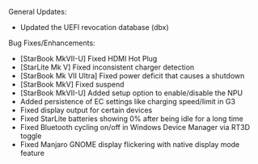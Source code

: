 General Updates:
* Updated the UEFI revocation database (dbx)

Bug Fixes/Enhancements:
* [StarBook MkVII-U] Fixed HDMI Hot Plug 
* [StarLite Mk V] Fixed inconsistent charger detection
* [StarBook Mk VII Ultra] Fixed power deficit that causes a shutdown
* [StarBook MkV] Fixed suspend
* [StarBook MkVII-U] Added setup option to enable/disable the NPU
* Added persistence of EC settings like charging speed/limit in G3
* Fixed display output for certain devices
* Fixed StarLite batteries showing 0% after being idle for a long time
* Fixed Bluetooth cycling on/off in Windows Device Manager via RT3D toggle
* Fixed Manjaro GNOME display flickering with native display mode feature

